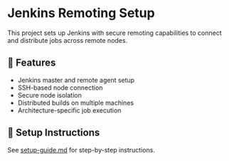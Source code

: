 
# Jenkins Remoting Setup

This project sets up Jenkins with secure remoting capabilities to connect and distribute jobs across remote nodes.

## 🔧 Features

- Jenkins master and remote agent setup
- SSH-based node connection
- Secure node isolation
- Distributed builds on multiple machines
- Architecture-specific job execution

## 🚀 Setup Instructions

See [setup-guide.md](./setup-guide.md) for step-by-step instructions.
